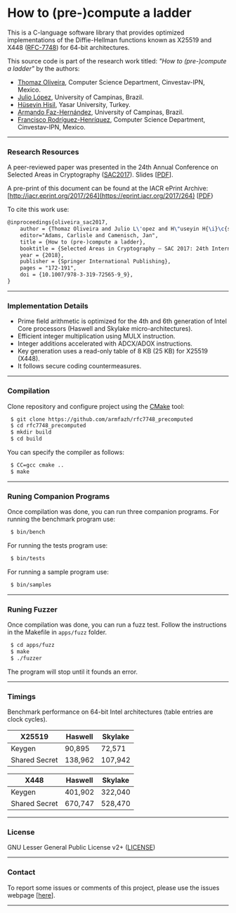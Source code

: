 
# How to (pre-)compute a ladder 


This is a C-language software library that provides optimized implementations of the Diffie-Hellman functions known as X25519 and X448 ([RFC-7748](https://datatracker.ietf.org/doc/rfc7748/)) for 64-bit architectures. 

This source code is part of the research work titled: _"How to (pre-)compute a ladder"_ by the authors:
 * [Thomaz Oliveira](http://dblp.uni-trier.de/pers/hd/o/Oliveira:Thomaz), Computer Science Department, Cinvestav-IPN, Mexico.
 * [Julio López](http://www.ic.unicamp.br/pessoas/docentes/jlopez), University of Campinas, Brazil.
 * [Hüseyin Hisil](http://hhisil.yasar.edu.tr/), Yasar University, Turkey.
 * [Armando Faz-Hernández](http://www.ic.unicamp.br/~armfazh), University of Campinas, Brazil.
 * [Francisco Rodríguez-Henríquez](http://delta.cs.cinvestav.mx/~francisco/), Computer Science Department, Cinvestav-IPN, Mexico.


----

### Research Resources

A peer-reviewed paper was presented in the 24th Annual Conference on Selected Areas in Cryptography ([SAC2017](http://sacworkshop.org/SAC17/SAC2017.htm)). Slides [[PDF](http://www.ic.unicamp.br/~ra142685/userfiles/papers/oliveira_sac2017.pdf)].

A pre-print of this document can be found at the IACR ePrint Archive: 
 [http://iacr.eprint.org/2017/264](https://eprint.iacr.org/2017/264) [[PDF](https://eprint.iacr.org/2017/264.pdf)}



To cite this work use:

```tex
@inproceedings{oliveira_sac2017,
    author = {Thomaz Oliveira and Julio L\'opez and H\"useyin H{\i}\c{s}{\i}l and Armando Faz-Hern\'andez and Francisco Rodr\'iguez-Henr\'iquez},
    editor="Adams, Carlisle and Camenisch, Jan",
    title = {How to (pre-)compute a ladder},
    booktitle = {Selected Areas in Cryptography – SAC 2017: 24th International Conference, Ottawa, Ontario, Canada, August 16 - 18, 2017, Revised Selected Papers},
    year = {2018},
    publisher = {Springer International Publishing},
    pages = "172-191",
    doi = {10.1007/978-3-319-72565-9_9},
}
```
----

### Implementation Details
 * Prime field arithmetic is optimized for the 4th and 6th generation of Intel Core processors (Haswell and Skylake micro-architectures).
 * Efficient integer multiplication using MULX instruction.
 * Integer additions accelerated with ADCX/ADOX instructions.
 * Key generation uses a read-only table of 8 KB (25 KB) for X25519 (X448).
 * It follows secure coding countermeasures.

----

### Compilation
Clone repository and configure project using the [CMake](https://cmake.org/) tool:

```sh
 $ git clone https://github.com/armfazh/rfc7748_precomputed
 $ cd rfc7748_precomputed
 $ mkdir build
 $ cd build
```
You can specify the compiler as follows:
```sh
 $ CC=gcc cmake ..
 $ make
```

----

### Runing Companion Programs
Once compilation was done, you can run three companion programs. For running the benchmark program use:
```sh
 $ bin/bench
```

For running the tests program use:
```sh
 $ bin/tests
```

For running a sample program use:
```sh
 $ bin/samples
```
----

### Runing Fuzzer
Once compilation was done, you can run a fuzz test.
Follow the instructions in the Makefile in `apps/fuzz` folder. 
```sh
 $ cd apps/fuzz
 $ make
 $ ./fuzzer
```
The program will stop until it founds an error.


----

### Timings 
Benchmark performance on 64-bit Intel architectures (table entries are clock cycles).

| X25519 | Haswell | Skylake |
| ------ | ------ | ------ |
| Keygen        |  90,895 | 72,571 |
| Shared Secret | 138,962 | 107,942 |
 	 	 	
| X448 | Haswell | Skylake |
| ------ | ------ | ------ |
| Keygen        | 401,902 | 322,040 |
| Shared Secret | 670,747 | 528,470 |

----

### License 
GNU Lesser General Public License v2+ ([LICENSE](https://www.gnu.org/licenses/lgpl-2.1.txt))

----

### Contact 

To report some issues or comments of this project, please use the issues webpage [[here](https://github.com/armfazh/rfc7748_precomputed/issues)]. 

----

